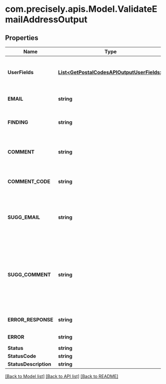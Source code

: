 
# com.precisely.apis.Model.ValidateEmailAddressOutput

## Properties

Name | Type | Description | Notes
------------ | ------------- | ------------- | -------------
**UserFields** | [**List&lt;GetPostalCodesAPIOutputUserFields&gt;**](GetPostalCodesAPIOutputUserFields.md) | These fields are returned, unmodified, in the user_fields section of the response. | [optional] 
**EMAIL** | **string** | The email address submitted for verification. | [optional] 
**FINDING** | **string** | One character code indicating the validity of the submitted email address. | [optional] 
**COMMENT** | **string** | The comment string pertaining to the result of the submitted email address. | [optional] 
**COMMENT_CODE** | **string** | A short code which maps to each returned COMMENT field value. | [optional] 
**SUGG_EMAIL** | **string** | Suggested correction for submitted email address, if found. A suggestion will only be provided if it is valid and SafeToDeliver. | [optional] 
**SUGG_COMMENT** | **string** | This field contains suggestion not SafeToDeliver when ValidateEmailAddress corrected the address and the corrected version of the email address failed one or more SafeToDeliver process checks. | [optional] 
**ERROR_RESPONSE** | **string** | Pre-formatted response intended to be provided to user. | [optional] 
**ERROR** | **string** | Field reserved for special features only. | [optional] 
**Status** | **string** |  | [optional] 
**StatusCode** | **string** |  | [optional] 
**StatusDescription** | **string** |  | [optional] 

[[Back to Model list]](../README.md#documentation-for-models)
[[Back to API list]](../README.md#documentation-for-api-endpoints)
[[Back to README]](../README.md)

